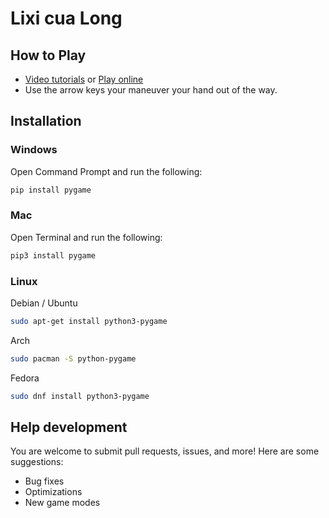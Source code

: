 # Lixi cua Long

## How to Play
* [Video tutorials](https://youtu.be/4L8EhlDAwyg) or [Play online](https://replit.com/@12-Le-Bao-Long/LixiGame?v=1)
* Use the arrow keys your maneuver your hand out of the way.

## Installation

### Windows
Open Command Prompt and run the following:
```sh
pip install pygame
```
### Mac
Open Terminal and run the following:
```sh
pip3 install pygame
```
### Linux
Debian / Ubuntu
```sh
sudo apt-get install python3-pygame
```
Arch
```sh
sudo pacman -S python-pygame
```
Fedora
```sh
sudo dnf install python3-pygame
```

## Help development
You are welcome to submit pull requests, issues, and more! Here are some suggestions:

* Bug fixes
* Optimizations
* New game modes  

